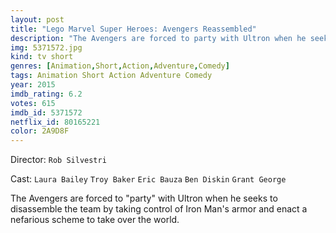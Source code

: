 ```yaml
---
layout: post
title: "Lego Marvel Super Heroes: Avengers Reassembled"
description: "The Avengers are forced to party with Ultron when he seeks to disassemble the team by taking control of Iron Man's armor and enact a nefarious scheme to take over the world..."
img: 5371572.jpg
kind: tv short
genres: [Animation,Short,Action,Adventure,Comedy]
tags: Animation Short Action Adventure Comedy 
year: 2015
imdb_rating: 6.2
votes: 615
imdb_id: 5371572
netflix_id: 80165221
color: 2A9D8F
---
```

Director: `Rob Silvestri`  

Cast: `Laura Bailey` `Troy Baker` `Eric Bauza` `Ben Diskin` `Grant George` 

The Avengers are forced to "party" with Ultron when he seeks to disassemble the team by taking control of Iron Man's armor and enact a nefarious scheme to take over the world.